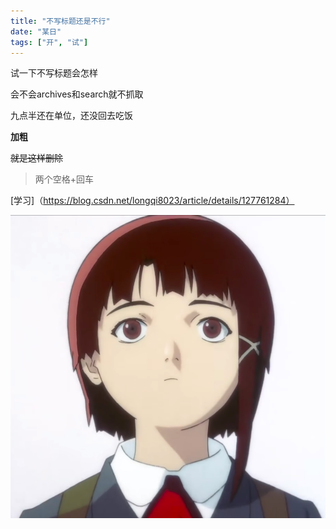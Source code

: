```yaml
---
title: "不写标题还是不行" 
date: "某日"
tags: ["开", "试"] 
---
```


试一下不写标题会怎样  

会不会archives和search就不抓取  

九点半还在单位，还没回去吃饭  

**加粗**  

~~就是这样删除~~  

> 两个空格+回车

[学习]（https://blog.csdn.net/longqi8023/article/details/127761284） 

![图片](pic/WechatIMG427.png) 

